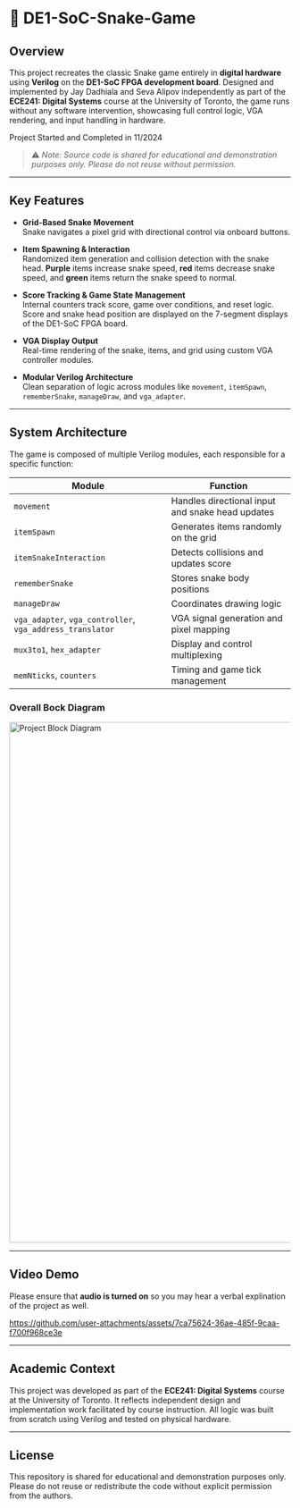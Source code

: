 # 🐍 DE1-SoC-Snake-Game

## Overview
This project recreates the classic Snake game entirely in **digital hardware** using **Verilog** on the **DE1-SoC FPGA development board**. Designed and implemented by Jay Dadhiala and Seva Alipov independently as part of the **ECE241: Digital Systems** course at the University of Toronto, the game runs without any software intervention, showcasing full control logic, VGA rendering, and input handling in hardware.

Project Started and Completed in 11/2024

> ⚠️ _Note: Source code is shared for educational and demonstration purposes only. Please do not reuse without permission._

---

## Key Features

- **Grid-Based Snake Movement**  
  Snake navigates a pixel grid with directional control via onboard buttons.

- **Item Spawning & Interaction**  
  Randomized item generation and collision detection with the snake head. **Purple** items increase snake speed, **red** items decrease snake speed, and **green** items return the snake speed to normal.

- **Score Tracking & Game State Management**  
  Internal counters track score, game over conditions, and reset logic. Score and snake head position are displayed on the 7-segment displays of the DE1-SoC FPGA board.

- **VGA Display Output**  
  Real-time rendering of the snake, items, and grid using custom VGA controller modules.

- **Modular Verilog Architecture**  
  Clean separation of logic across modules like `movement`, `itemSpawn`, `rememberSnake`, `manageDraw`, and `vga_adapter`.

---

## System Architecture

The game is composed of multiple Verilog modules, each responsible for a specific function:

| Module | Function |
|--------|----------|
| `movement` | Handles directional input and snake head updates |
| `itemSpawn` | Generates items randomly on the grid |
| `itemSnakeInteraction` | Detects collisions and updates score |
| `rememberSnake` | Stores snake body positions |
| `manageDraw` | Coordinates drawing logic |
| `vga_adapter`, `vga_controller`, `vga_address_translator` | VGA signal generation and pixel mapping |
| `mux3to1`, `hex_adapter` | Display and control multiplexing |
| `memNticks`, `counters` | Timing and game tick management |

### Overall Bock Diagram
<img width="1200" height="932" alt="Project Block Diagram" src="https://github.com/user-attachments/assets/f7b09efd-f5c9-4a16-a147-4bae7b7beda2" />

---

## Video Demo 
Please ensure that **audio is turned on** so you may hear a verbal explination of the project as well.



https://github.com/user-attachments/assets/7ca75624-36ae-485f-9caa-f700f968ce3e



---

## Academic Context

This project was developed as part of the **ECE241: Digital Systems** course at the University of Toronto. It reflects independent design and implementation work facilitated by course instruction. All logic was built from scratch using Verilog and tested on physical hardware.

---

## License

This repository is shared for educational and demonstration purposes only.  
Please do not reuse or redistribute the code without explicit permission from the authors.
